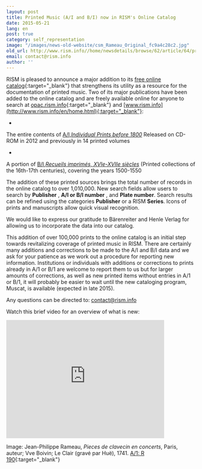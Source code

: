 ```yaml
---
layout: post
title: Printed Music (A/I and B/I) now in RISM's Online Catalog
date: 2015-05-21
lang: en
post: true
category: self_representation
image: "/images/news-old-website/csm_Rameau_Original_fc9a4c28c2.jpg"
old_url: http://www.rism.info//home/newsdetails/browse/62/article/64/printed-music-ai-and-bi-now-in-risms-online-catalog.html
email: contact@rism.info
author: ''
---
```



RISM is pleased to announce a major addition to its [free online catalog](https://opac.rism.info/metaopac/start.do?View=rism){:target="_blank"} that strengthens its utility as a resource for the documentation of printed music. Two of its major publications have been added to the online catalog and are freely available online for anyone to search at [opac.rism.info](https://opac.rism.info/metaopac/start.do?View=rism){:target="_blank"} and [www.rism.info](http://www.rism.info/en/home.html){:target="_blank"}:

-

The entire contents of [A/I,](/publications.html#c36)_[Individual Prints before 1800](/publications.html#c36)_
Released on CD-ROM in 2012 and previously in 14 printed volumes

-

A portion of [B/I,](/publications.html#c2619)_[Recueils imprimés, XVIe-XVIIe siècles](/publications.html#c2619)_ (Printed collections of the 16th-17th centuries), covering the years 1500-1550



The addition of these printed sources brings the total number of records in the online catalog to over 1,010,000. New search fields allow users to search by **Publisher** , **A/I or B/I number** , and **Plate number**. Search results can be refined using the categories **Publisher** or a RISM **Series**. Icons of prints and manuscripts allow quick visual recognition.

We would like to express our gratitude to Bärenreiter and Henle Verlag for allowing us to incorporate the data into our catalog.

This addition of over 100,000 prints to the online catalog is an initial step towards revitalizing coverage of printed music in RISM. There are certainly many additions and corrections to be made to the A/I and B/I data and we ask for your patience as we work out a procedure for reporting new information. Institutions or individuals with additions or corrections to prints already in A/1 or B/1 are welcome to report them to us but for larger amounts of corrections, as well as new printed items without entries in A/1 or B/1, it will probably be easier to wait until the new cataloging program, Muscat, is available (expected in late 2015).

Any questions can be directed to: [contact@rism.info](mailto:contact@rism.info "Opens window for sending email")

Watch this brief video for an overview of what is new:

<iframe width="420" height="315" src="https://www.youtube.com/embed/vXXkhsOCgZ0" frameborder="0" allowfullscreen></iframe>





<script type="text/javascript">var switchTo5x=true;</script><script type="text/javascript" src="http://w.sharethis.com/button/buttons.js"></script><script type="text/javascript">stLight.options({publisher: "9b601438-1ce1-49d8-bfd7-9cff5df54c17", doNotHash: false, doNotCopy: false, hashAddressBar: false});</script>



Image: Jean-Philippe Rameau, _Pieces de clavecin en concerts_, Paris, auteur; Vve Boivin; Le Clair (gravé par Huë), 1741. [A/1: R 190](https://opac.rism.info/search?id=00000990053610){:target="_blank"}